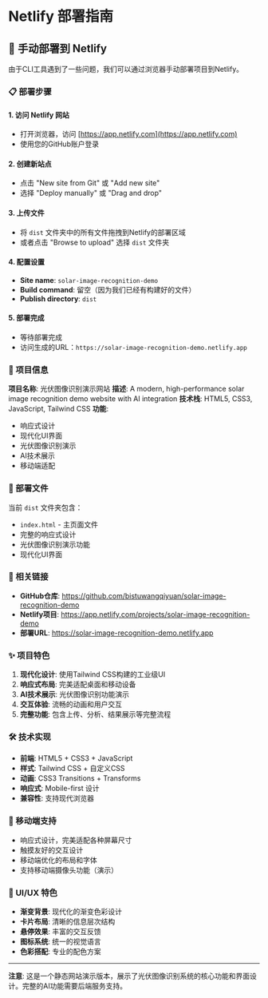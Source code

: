 # Netlify 部署指南

## 🚀 手动部署到 Netlify

由于CLI工具遇到了一些问题，我们可以通过浏览器手动部署项目到Netlify。

### 📋 部署步骤

#### 1. 访问 Netlify 网站
- 打开浏览器，访问 [https://app.netlify.com](https://app.netlify.com)
- 使用您的GitHub账户登录

#### 2. 创建新站点
- 点击 "New site from Git" 或 "Add new site"
- 选择 "Deploy manually" 或 "Drag and drop"

#### 3. 上传文件
- 将 `dist` 文件夹中的所有文件拖拽到Netlify的部署区域
- 或者点击 "Browse to upload" 选择 `dist` 文件夹

#### 4. 配置设置
- **Site name**: `solar-image-recognition-demo`
- **Build command**: 留空（因为我们已经有构建好的文件）
- **Publish directory**: `dist`

#### 5. 部署完成
- 等待部署完成
- 访问生成的URL：`https://solar-image-recognition-demo.netlify.app`

### 🎯 项目信息

**项目名称**: 光伏图像识别演示网站
**描述**: A modern, high-performance solar image recognition demo website with AI integration
**技术栈**: HTML5, CSS3, JavaScript, Tailwind CSS
**功能**: 
- 响应式设计
- 现代化UI界面
- 光伏图像识别演示
- AI技术展示
- 移动端适配

### 📁 部署文件

当前 `dist` 文件夹包含：
- `index.html` - 主页面文件
- 完整的响应式设计
- 光伏图像识别演示功能
- 现代化UI界面

### 🔗 相关链接

- **GitHub仓库**: https://github.com/bistuwangqiyuan/solar-image-recognition-demo
- **Netlify项目**: https://app.netlify.com/projects/solar-image-recognition-demo
- **部署URL**: https://solar-image-recognition-demo.netlify.app

### ✨ 项目特色

1. **现代化设计**: 使用Tailwind CSS构建的工业级UI
2. **响应式布局**: 完美适配桌面和移动设备
3. **AI技术展示**: 光伏图像识别功能演示
4. **交互体验**: 流畅的动画和用户交互
5. **完整功能**: 包含上传、分析、结果展示等完整流程

### 🛠️ 技术实现

- **前端**: HTML5 + CSS3 + JavaScript
- **样式**: Tailwind CSS + 自定义CSS
- **动画**: CSS3 Transitions + Transforms
- **响应式**: Mobile-first 设计
- **兼容性**: 支持现代浏览器

### 📱 移动端支持

- 响应式设计，完美适配各种屏幕尺寸
- 触摸友好的交互设计
- 移动端优化的布局和字体
- 支持移动端摄像头功能（演示）

### 🎨 UI/UX 特色

- **渐变背景**: 现代化的渐变色彩设计
- **卡片布局**: 清晰的信息层次结构
- **悬停效果**: 丰富的交互反馈
- **图标系统**: 统一的视觉语言
- **色彩搭配**: 专业的配色方案

---

**注意**: 这是一个静态网站演示版本，展示了光伏图像识别系统的核心功能和界面设计。完整的AI功能需要后端服务支持。

